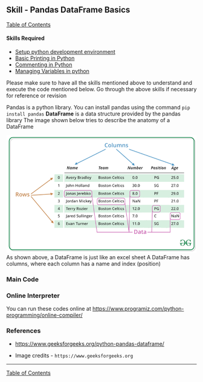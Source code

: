 ## Skill - Pandas DataFrame Basics
[Table of Contents](https://nagasudhir.blogspot.com/2020/04/taming-python-table-of-contents.html)

#### Skills Required
* [Setup python development environment](https://nagasudhir.blogspot.com/2020/04/setup-python-development-environment_14.html)
* [Basic Printing in Python](https://nagasudhir.blogspot.com/2020/04/basic-printing-in-python.html)
* [Commenting in Python](https://nagasudhir.blogspot.com/2020/04/comments-in-python.html)
* [Managing Variables in python](https://nagasudhir.blogspot.com/2020/04/managing-variables-in-python.html)

Please make sure to have all the skills mentioned above to understand and execute the code mentioned below. Go through the above skills if necessary for reference or revision

Pandas is a python library.
You can install pandas using the command ```pip install pandas```
**DataFrame** is a data structure provided by the pandas library
The image shown below tries to describe the anatomy of a DataFrame

![Pandas DataFrame illustration](https://github.com/nagasudhirpulla/taming_python/raw/master/blog/skills/assets/img/pandas_dataframe_illustration.png)
As shown above, a DataFrame is just like an excel sheet
A DataFrame has columns, where each column has a name and index (position)


### Main Code


### Online Interpreter
You can run these codes online at https://www.programiz.com/python-programming/online-compiler/

### References
* https://www.geeksforgeeks.org/python-pandas-dataframe/

* Image credits - ```https://www.geeksforgeeks.org```
<hr/>

[Table of Contents](https://nagasudhir.blogspot.com/2020/04/taming-python-table-of-contents.html)

<!--stackedit_data:
eyJoaXN0b3J5IjpbLTk1MjQ1OTc3LDUzODM3NTI3Miw3MDgyMz
g5NDEsNzMwOTk4MTE2XX0=
-->
